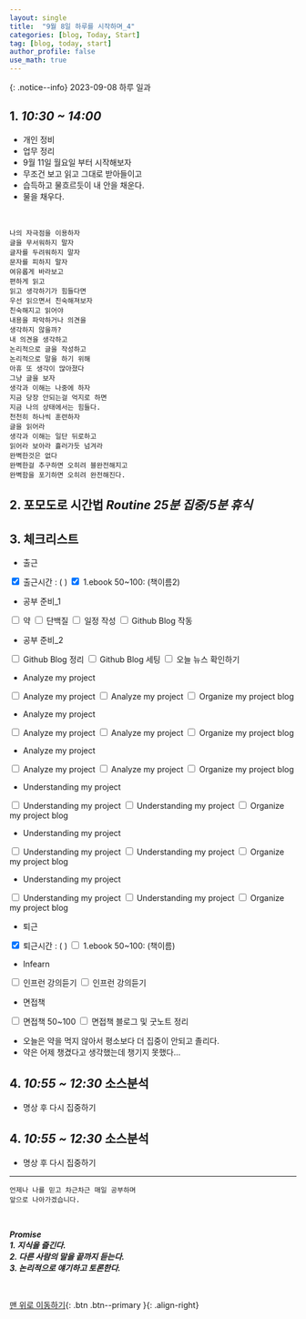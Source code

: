 ```yaml
---
layout: single
title:  "9월 8일 하루를 시작하며_4"
categories: [blog, Today, Start]
tag: [blog, today, start]
author_profile: false
use_math: true
---
```


<script>
window.onload = function(){
    updateCheckboxStatus();

    var checkboxes = document.querySelectorAll('input[type="checkbox"]');
    checkboxes.forEach(function(checkbox) {
        checkbox.addEventListener('change', updateCheckboxStatus);
    });
}

function updateCheckboxStatus() {
    var totalBoxes = document.querySelectorAll('input[type="checkbox"]').length;
    var checkedBoxes = document.querySelectorAll('input[type="checkbox"]:checked').length;
    document.getElementById("checkbox-status").innerHTML = `Checked: ${checkedBoxes} / Total: ${totalBoxes}`;
}
</script>

{: .notice--info}
2023-09-08 하루 일과

<!-- <div id="checkbox-status"></div> -->

## 1. ***10:30 ~ 14:00*** 

- 개인 정비
- 업무 정리
- 9월 11일 월요일 부터 시작해보자
- 무조건 보고 읽고 그대로 받아들이고
- 습득하고 물흐르듯이 내 안을 채운다.
- 물을 채우다.

<br>

    나의 자극점을 이용하자
    글을 무서워하지 말자
    글자를 두려워하지 말자
    문자를 피하지 말자
    여유롭게 바라보고
    편하게 읽고
    읽고 생각하기가 힘들다면
    우선 읽으면서 친숙해져보자
    친숙해지고 읽어야
    내용을 파악하거나 의견을
    생각하지 않을까?
    내 의견을 생각하고
    논리적으로 글을 작성하고
    논리적으로 말을 하기 위해
    아휴 또 생각이 많아졌다
    그냥 글을 보자
    생각과 이해는 나중에 하자
    지금 당장 안되는걸 억지로 하면
    지금 나의 상태에서는 힘들다.
    천천히 하나씩 훈련하자
    글을 읽어라
    생각과 이해는 일단 뒤로하고
    읽어라 보아라 흘러가듯 넘겨라
    완벽한것은 없다
    완벽한걸 추구하면 오히려 블완전해지고
    완벽함을 포기하면 오히려 완전해진다.

## 2. 포모도로 시간법 ***Routine 25분 집중/5분 휴식***

## 3. 체크리스트

<div id="checkbox-status"></div>

- 출근
<div class="checkbox-inline">
    <label><input type="checkbox" checked> 출근시간 : ( )</label>
    <label><input type="checkbox" checked> 1.ebook 50~100: (책이름2)</label>
</div>    

- 공부 준비_1
<div class="checkbox-inline">
    <label><input type="checkbox"> 약</label>
    <label><input type="checkbox"> 단백질</label>
    <label><input type="checkbox"> 일정 작성</label>
    <label><input type="checkbox"> Github Blog 작동</label>
</div>

- 공부 준비_2
<div class="checkbox-inline">
    <label><input type="checkbox"> Github Blog 정리</label>
    <label><input type="checkbox"> Github Blog 세팅</label>
    <label><input type="checkbox"> 오늘 뉴스 확인하기</label>
</div>

- Analyze my project
<div class="checkbox-inline">
    <label><input type="checkbox"> Analyze my project</label>
    <label><input type="checkbox"> Analyze my project</label>
    <label><input type="checkbox"> Organize my project blog</label>
</div>

- Analyze my project
<div class="checkbox-inline">
    <label><input type="checkbox"> Analyze my project</label>
    <label><input type="checkbox"> Analyze my project</label>
    <label><input type="checkbox"> Organize my project blog</label>
</div>

- Analyze my project
<div class="checkbox-inline">
    <label><input type="checkbox"> Analyze my project</label>
    <label><input type="checkbox"> Analyze my project</label>
    <label><input type="checkbox"> Organize my project blog</label>
</div>

- Understanding my project
<div class="checkbox-inline">
    <label><input type="checkbox"> Understanding my project</label>
    <label><input type="checkbox"> Understanding my project</label>
    <label><input type="checkbox"> Organize my project blog</label>
</div>

- Understanding my project
<div class="checkbox-inline">
    <label><input type="checkbox"> Understanding my project</label>
    <label><input type="checkbox"> Understanding my project</label>
    <label><input type="checkbox"> Organize my project blog</label>
</div>

- Understanding my project
<div class="checkbox-inline">
    <label><input type="checkbox"> Understanding my project</label>
    <label><input type="checkbox"> Understanding my project</label>
    <label><input type="checkbox"> Organize my project blog</label>
</div>

- 퇴근
<div class="checkbox-inline">
    <label><input type="checkbox" checked> 퇴근시간 : ( )</label>
    <label><input type="checkbox"> 1.ebook 50~100: (책이름)</label>
</div>    

- Infearn
<div class="checkbox-inline">
    <label><input type="checkbox"> 인프런 강의듣기</label>
    <label><input type="checkbox"> 인프런 강의듣기</label>
</div>

- 면접책
<div class="checkbox-inline">
    <label><input type="checkbox"> 면접책 50~100</label>
    <label><input type="checkbox"> 면접책 블로그 및 굿노트 정리</label>
</div>

- 오늘은 약을 먹지 않아서 평소보다 더 집중이 안되고 졸리다.
- 약은 어제 챙겼다고 생각했는데 챙기지 못했다...

<!-- <br> -->

## 4. ***10:55 ~ 12:30*** 소스분석

- 명상 후 다시 집중하기

## 4. ***10:55 ~ 12:30*** 소스분석

- 명상 후 다시 집중하기


***

    언제나 나를 믿고 차근차근 매일 공부하며
    앞으로 나아가겠습니다.

<br>

***Promise <br> 1. 지식을 즐긴다. <br>2. 다른 사람의 말을 끝까지 듣는다. <br>3. 논리적으로 얘기하고 토론한다.***

<br>

[맨 위로 이동하기](#){: .btn .btn--primary }{: .align-right}

